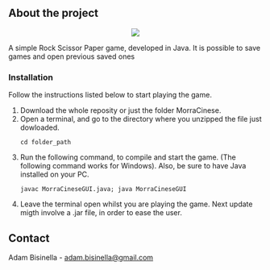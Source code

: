## About the project
<p align="center">
  <img src="https://github.com/andeteika/MorraCinese/blob/main/screenshot.png">
</p>
A simple Rock Scissor Paper game, developed in Java. It is possible to save games and open previous saved ones

### Installation
Follow the instructions listed below to start playing the game.
1. Download the whole reposity or just the folder MorraCinese.
2. Open a terminal, and go to the directory where you unzipped the file just dowloaded.
   ```
   cd folder_path
   ```
3. Run the following command, to compile and start the game. (The following command works for Windows). Also, be sure to have Java installed on your PC.
   ```
   javac MorraCineseGUI.java; java MorraCineseGUI
   ```
4. Leave the terminal open whilst you are playing the game. Next update migth involve a .jar file, in order to ease the user.

## Contact
Adam Bisinella - adam.bisinella@gmail.com
